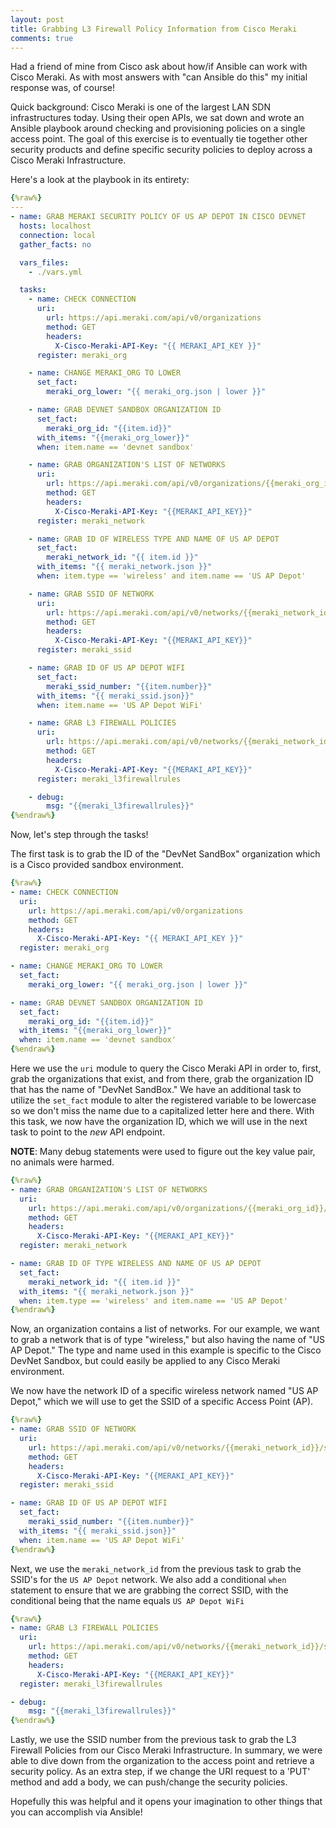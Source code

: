 ```yaml
---
layout: post
title: Grabbing L3 Firewall Policy Information from Cisco Meraki
comments: true
---
```


Had a friend of mine from Cisco ask about how/if Ansible can work with Cisco Meraki.  As with most answers with "can Ansible do this" my initial response was, of course!

Quick background:
Cisco Meraki is one of the largest LAN SDN infrastructures today. Using their open APIs, we sat down and wrote an Ansible playbook around checking and provisioning policies on a single access point. The goal of this exercise is to eventually tie together other security products and define specific security policies to deploy across a Cisco Meraki Infrastructure.

Here's a look at the playbook in its entirety:

```yaml
{%raw%}
---
- name: GRAB MERAKI SECURITY POLICY OF US AP DEPOT IN CISCO DEVNET
  hosts: localhost
  connection: local
  gather_facts: no

  vars_files:
    - ./vars.yml

  tasks:
    - name: CHECK CONNECTION
      uri:
        url: https://api.meraki.com/api/v0/organizations
        method: GET
        headers:
          X-Cisco-Meraki-API-Key: "{{ MERAKI_API_KEY }}"
      register: meraki_org

    - name: CHANGE MERAKI_ORG TO LOWER
      set_fact:
        meraki_org_lower: "{{ meraki_org.json | lower }}"

    - name: GRAB DEVNET SANDBOX ORGANIZATION ID
      set_fact:
        meraki_org_id: "{{item.id}}"
      with_items: "{{meraki_org_lower}}"
      when: item.name == 'devnet sandbox'

    - name: GRAB ORGANIZATION'S LIST OF NETWORKS
      uri:
        url: https://api.meraki.com/api/v0/organizations/{{meraki_org_id}}/networks
        method: GET
        headers:
          X-Cisco-Meraki-API-Key: "{{MERAKI_API_KEY}}"
      register: meraki_network

    - name: GRAB ID OF WIRELESS TYPE AND NAME OF US AP DEPOT
      set_fact:
        meraki_network_id: "{{ item.id }}"
      with_items: "{{ meraki_network.json }}"
      when: item.type == 'wireless' and item.name == 'US AP Depot'

    - name: GRAB SSID OF NETWORK
      uri:
        url: https://api.meraki.com/api/v0/networks/{{meraki_network_id}}/ssids
        method: GET
        headers:
          X-Cisco-Meraki-API-Key: "{{MERAKI_API_KEY}}"
      register: meraki_ssid

    - name: GRAB ID OF US AP DEPOT WIFI
      set_fact:
        meraki_ssid_number: "{{item.number}}"
      with_items: "{{ meraki_ssid.json}}"
      when: item.name == 'US AP Depot WiFi'

    - name: GRAB L3 FIREWALL POLICIES
      uri:
        url: https://api.meraki.com/api/v0/networks/{{meraki_network_id}}/ssids/{{meraki_ssid_number}}/l3FirewallRules
        method: GET
        headers:
          X-Cisco-Meraki-API-Key: "{{MERAKI_API_KEY}}"
      register: meraki_l3firewallrules

    - debug:
        msg: "{{meraki_l3firewallrules}}"
{%endraw%}
```
Now, let's step through the tasks!

The first task is to grab the ID of the "DevNet SandBox" organization which is a Cisco provided sandbox environment.


```yaml
{%raw%}
- name: CHECK CONNECTION
  uri:
    url: https://api.meraki.com/api/v0/organizations
    method: GET
    headers:
      X-Cisco-Meraki-API-Key: "{{ MERAKI_API_KEY }}"
  register: meraki_org

- name: CHANGE MERAKI_ORG TO LOWER
  set_fact:
    meraki_org_lower: "{{ meraki_org.json | lower }}"

- name: GRAB DEVNET SANDBOX ORGANIZATION ID
  set_fact:
    meraki_org_id: "{{item.id}}"
  with_items: "{{meraki_org_lower}}"
  when: item.name == 'devnet sandbox'
{%endraw%}
```

Here we use the `uri` module to query the Cisco Meraki API in order to, first, grab the organizations that exist, and from there, grab the organization ID that has the name of "DevNet SandBox."  We have an additional task to utilize the `set_fact` module to alter the registered variable to be lowercase so we don't miss the name due to a capitalized letter here and there.  With this task, we now have the organization ID, which we will use in the next task to point to the *new* API endpoint.

**NOTE**: Many debug statements were used to figure out the key value pair, no animals were harmed.

```yaml
{%raw%}
- name: GRAB ORGANIZATION'S LIST OF NETWORKS
  uri:
    url: https://api.meraki.com/api/v0/organizations/{{meraki_org_id}}/networks
    method: GET
    headers:
      X-Cisco-Meraki-API-Key: "{{MERAKI_API_KEY}}"
  register: meraki_network

- name: GRAB ID OF TYPE WIRELESS AND NAME OF US AP DEPOT
  set_fact:
    meraki_network_id: "{{ item.id }}"
  with_items: "{{ meraki_network.json }}"
  when: item.type == 'wireless' and item.name == 'US AP Depot'
{%endraw%}
```

Now, an organization contains a list of networks.  For our example, we want to grab a network that is of type "wireless," but also having the name of "US AP Depot."  The type and name used in this example is specific to the Cisco DevNet Sandbox, but could easily be applied to any Cisco Meraki environment.

We now have the network ID of a specific wireless network named "US AP Depot," which we will use to get the SSID of a specific Access Point (AP).

```yaml
{%raw%}
- name: GRAB SSID OF NETWORK
  uri:
    url: https://api.meraki.com/api/v0/networks/{{meraki_network_id}}/ssids
    method: GET
    headers:
      X-Cisco-Meraki-API-Key: "{{MERAKI_API_KEY}}"
  register: meraki_ssid

- name: GRAB ID OF US AP DEPOT WIFI
  set_fact:
    meraki_ssid_number: "{{item.number}}"
  with_items: "{{ meraki_ssid.json}}"
  when: item.name == 'US AP Depot WiFi'
{%endraw%}
```

Next, we use the `meraki_network_id` from the previous task to grab the SSID's for the `US AP Depot` network.  We also add a conditional `when` statement to ensure that we are grabbing the correct SSID, with the conditional being that the name equals `US AP Depot WiFi`

```yaml
{%raw%}
- name: GRAB L3 FIREWALL POLICIES
  uri:
    url: https://api.meraki.com/api/v0/networks/{{meraki_network_id}}/ssids/{{meraki_ssid_number}}/l3FirewallRules
    method: GET
    headers:
      X-Cisco-Meraki-API-Key: "{{MERAKI_API_KEY}}"
  register: meraki_l3firewallrules

- debug:
    msg: "{{meraki_l3firewallrules}}"
{%endraw%}
```

Lastly, we use the SSID number from the previous task to grab the L3 Firewall Policies from our Cisco Meraki Infrastructure.  In summary, we were able to dive down from the organization to the access point and retrieve a security policy.
As an extra step, if we change the URI request to a 'PUT' method and add a body, we can push/change the security policies.


Hopefully this was helpful and it opens your imagination to other things that you can accomplish via Ansible!
